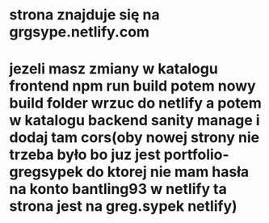 # strona znajduje się na grgsype.netlify.com

# jezeli masz zmiany w katalogu frontend npm run build potem nowy build folder wrzuc do netlify a potem w katalogu backend sanity manage i dodaj tam cors(oby nowej strony nie trzeba było bo juz jest portfolio-gregsypek do ktorej nie mam hasła na konto bantling93 w netlify ta strona jest na greg.sypek netlify)

